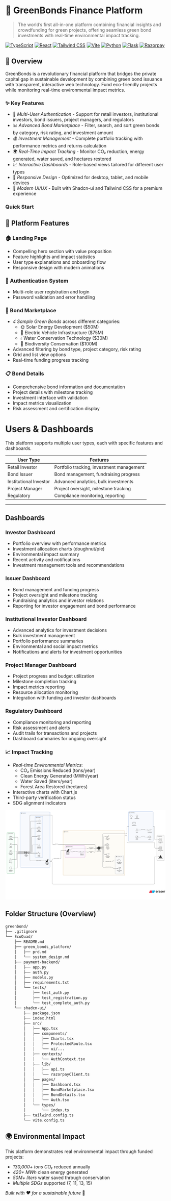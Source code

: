 # 🌱 GreenBonds Finance Platform

> The world’s first all-in-one platform combining financial insights and crowdfunding for green projects, offering seamless green bond investments with real-time environmental impact tracking.

[![TypeScript](https://img.shields.io/badge/TypeScript-007ACC?style=for-the-badge&logo=typescript&logoColor=white)](https://www.typescriptlang.org/)
[![React](https://img.shields.io/badge/React-20232A?style=for-the-badge&logo=react&logoColor=61DAFB)](https://reactjs.org/)
[![Tailwind CSS](https://img.shields.io/badge/Tailwind_CSS-38B2AC?style=for-the-badge&logo=tailwind-css&logoColor=white)](https://tailwindcss.com/)
[![Vite](https://img.shields.io/badge/Vite-646CFF?style=for-the-badge&logo=vite&logoColor=white)](https://vitejs.dev/)
[![Python](https://img.shields.io/badge/Python-3776AB?style=for-the-badge&logo=python&logoColor=white)](https://www.python.org/)
[![Flask](https://img.shields.io/badge/Flask-000000?style=for-the-badge&logo=flask&logoColor=white)](https://flask.palletsprojects.com/)
[![Razorpay](https://img.shields.io/badge/Razorpay-1E94D8?style=for-the-badge&logo=razorpay&logoColor=white)](https://razorpay.com/)


## 🚀 Overview

GreenBonds is a revolutionary financial platform that bridges the private capital gap in sustainable development by combining green bond issuance with transparent, interactive web technology. Fund eco-friendly projects while monitoring real-time environmental impact metrics.

### ✨ Key Features

- 🏦 *Multi-User Authentication* - Support for retail investors, institutional investors, bond issuers, project managers, and regulators
- 📊 *Advanced Bond Marketplace* - Filter, search, and sort green bonds by category, risk rating, and investment amount
- 💰 *Investment Management* - Complete portfolio tracking with performance metrics and returns calculation
- 🌍 *Real-Time Impact Tracking* - Monitor CO₂ reduction, energy generated, water saved, and hectares restored
- 📈 *Interactive Dashboards* - Role-based views tailored for different user types
- 📱 *Responsive Design* - Optimized for desktop, tablet, and mobile devices
- 🎨 *Modern UI/UX* - Built with Shadcn-ui and Tailwind CSS for a premium experience


### Quick Start

## 🌟 Platform Features

### 🏠 Landing Page
- Compelling hero section with value proposition
- Feature highlights and impact statistics  
- User type explanations and onboarding flow
- Responsive design with modern animations

### 🔐 Authentication System
- Multi-role user registration and login
- Password validation and error handling

### 🏪 Bond Marketplace
- *4 Sample Green Bonds* across different categories:
  - 🌞 Solar Energy Development ($50M)
  - 🚗 Electric Vehicle Infrastructure ($75M) 
  - 💧 Water Conservation Technology ($30M)
  - 🌳 Biodiversity Conservation ($100M)
- Advanced filtering by bond type, project category, risk rating
- Grid and list view options
- Real-time funding progress tracking

### 📋 Bond Details
- Comprehensive bond information and documentation
- Project details with milestone tracking
- Investment interface with validation
- Impact metrics visualization
- Risk assessment and certification display

# Users & Dashboards

This platform supports multiple user types, each with specific features and dashboards.

| User Type             | Features                                      |
|-----------------------|-----------------------------------------------|
| Retail Investor       | Portfolio tracking, investment management    |
| Bond Issuer           | Bond management, fundraising progress        |
| Institutional Investor| Advanced analytics, bulk investments         |
| Project Manager       | Project oversight, milestone tracking        |
| Regulatory            | Compliance monitoring, reporting             |

---

## Dashboards

### Investor Dashboard
- Portfolio overview with performance metrics
- Investment allocation charts (doughnut/pie)
- Environmental impact summary
- Recent activity and notifications
- Investment management tools and recommendations

### Issuer Dashboard  
- Bond management and funding progress
- Project oversight and milestone tracking
- Fundraising analytics and investor relations
- Reporting for investor engagement and bond performance

### Institutional Investor Dashboard
- Advanced analytics for investment decisions
- Bulk investment management
- Portfolio performance summaries
- Environmental and social impact metrics
- Notifications and alerts for investment opportunities

### Project Manager Dashboard
- Project progress and budget utilization
- Milestone completion tracking
- Impact metrics reporting
- Resource allocation monitoring
- Integration with funding and investor dashboards

### Regulatory Dashboard
- Compliance monitoring and reporting
- Risk assessment and alerts
- Audit trails for transactions and projects
- Dashboard summaries for ongoing oversight


### 📈 Impact Tracking
- *Real-time Environmental Metrics*:
  - CO₂ Emissions Reduced (tons/year)
  - Clean Energy Generated (MWh/year) 
  - Water Saved (liters/year)
  - Forest Area Restored (hectares)
- Interactive charts with Chart.js
- Third-party verification status
- SDG alignment indicators

![Technical Architecture](Technical.png)

## Folder Structure (Overview)


```
greenbond/
├── .gitignore
└── EcoQuad/
    ├── README.md
    ├── green_bonds_platform/
    │   ├── prd.md
    │   └── system_design.md
    ├── payment-backend/
    │   ├── app.py
    │   ├── auth.py
    │   ├── models.py
    │   ├── requirements.txt
    │   └── tests/
    │       ├── test_auth.py
    │       ├── test_registration.py
    │       └── test_complete_auth.py
    └── shadcn-ui/
        ├── package.json
        ├── index.html
        ├── src/
        │   ├── App.tsx
        │   ├── components/
        │   │   ├── Charts.tsx
        │   │   ├── ProtectedRoute.tsx
        │   │   └── ui/...
        │   ├── contexts/
        │   │   └── AuthContext.tsx
        │   ├── lib/
        │   │   ├── api.ts
        │   │   └── razorpayClient.ts
        │   ├── pages/
        │   │   ├── Dashboard.tsx
        │   │   ├── BondMarketplace.tsx
        │   │   ├── BondDetails.tsx
        │   │   └── Auth.tsx
        │   └── types/
        │       └── index.ts
        ├── tailwind.config.ts
        └── vite.config.ts
```


## 🌍 Environmental Impact

This platform demonstrates real environmental impact through funded projects:

- *130,000+ tons CO₂* reduced annually
- *420+ MWh* clean energy generated  
- *50M+ liters* water saved through conservation
- *Multiple SDGs* supported (7, 11, 13, 15)




*Built with ❤ for a sustainable future* 🌱





















